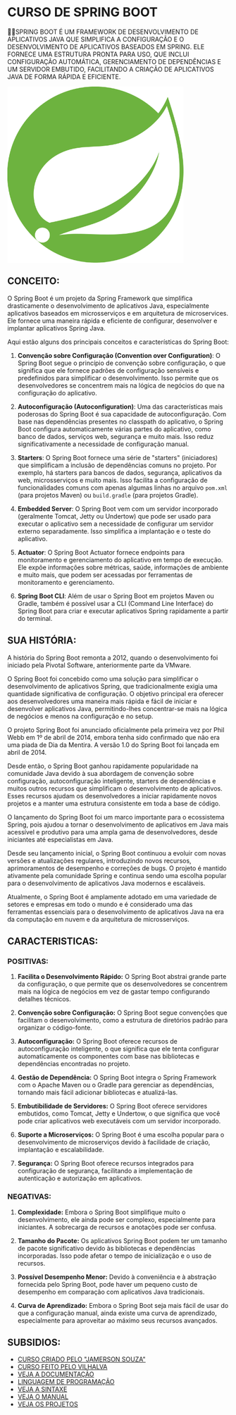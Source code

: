 # CURSO DE SPRING BOOT
👨‍⚖️SPRING BOOT É UM FRAMEWORK DE DESENVOLVIMENTO DE APLICATIVOS JAVA QUE SIMPLIFICA A CONFIGURAÇÃO E O DESENVOLVIMENTO DE APLICATIVOS BASEADOS EM SPRING. ELE FORNECE UMA ESTRUTURA PRONTA PARA USO, QUE INCLUI CONFIGURAÇÃO AUTOMÁTICA, GERENCIAMENTO DE DEPENDÊNCIAS E UM SERVIDOR EMBUTIDO, FACILITANDO A CRIAÇÃO DE APLICATIVOS JAVA DE FORMA RÁPIDA E EFICIENTE.

<img src="FOTO.png" align="center" width="400"> <br>

## CONCEITO:
O Spring Boot é um projeto da Spring Framework que simplifica drasticamente o desenvolvimento de aplicativos Java, especialmente aplicativos baseados em microsserviços e em arquitetura de microservices. Ele fornece uma maneira rápida e eficiente de configurar, desenvolver e implantar aplicativos Spring Java.

Aqui estão alguns dos principais conceitos e características do Spring Boot:

1. **Convenção sobre Configuração (Convention over Configuration)**: O Spring Boot segue o princípio de convenção sobre configuração, o que significa que ele fornece padrões de configuração sensíveis e predefinidos para simplificar o desenvolvimento. Isso permite que os desenvolvedores se concentrem mais na lógica de negócios do que na configuração do aplicativo.

2. **Autoconfiguração (Autoconfiguration)**: Uma das características mais poderosas do Spring Boot é sua capacidade de autoconfiguração. Com base nas dependências presentes no classpath do aplicativo, o Spring Boot configura automaticamente várias partes do aplicativo, como banco de dados, serviços web, segurança e muito mais. Isso reduz significativamente a necessidade de configuração manual.

3. **Starters**: O Spring Boot fornece uma série de "starters" (iniciadores) que simplificam a inclusão de dependências comuns no projeto. Por exemplo, há starters para bancos de dados, segurança, aplicativos da web, microsserviços e muito mais. Isso facilita a configuração de funcionalidades comuns com apenas algumas linhas no arquivo `pom.xml` (para projetos Maven) ou `build.gradle` (para projetos Gradle).

4. **Embedded Server**: O Spring Boot vem com um servidor incorporado (geralmente Tomcat, Jetty ou Undertow) que pode ser usado para executar o aplicativo sem a necessidade de configurar um servidor externo separadamente. Isso simplifica a implantação e o teste do aplicativo.

5. **Actuator**: O Spring Boot Actuator fornece endpoints para monitoramento e gerenciamento do aplicativo em tempo de execução. Ele expõe informações sobre métricas, saúde, informações de ambiente e muito mais, que podem ser acessadas por ferramentas de monitoramento e gerenciamento.

6. **Spring Boot CLI**: Além de usar o Spring Boot em projetos Maven ou Gradle, também é possível usar a CLI (Command Line Interface) do Spring Boot para criar e executar aplicativos Spring rapidamente a partir do terminal.

## SUA HISTÓRIA:
A história do Spring Boot remonta a 2012, quando o desenvolvimento foi iniciado pela Pivotal Software, anteriormente parte da VMware.

O Spring Boot foi concebido como uma solução para simplificar o desenvolvimento de aplicativos Spring, que tradicionalmente exigia uma quantidade significativa de configuração. O objetivo principal era oferecer aos desenvolvedores uma maneira mais rápida e fácil de iniciar e desenvolver aplicativos Java, permitindo-lhes concentrar-se mais na lógica de negócios e menos na configuração e no setup.

O projeto Spring Boot foi anunciado oficialmente pela primeira vez por Phil Webb em 1º de abril de 2014, embora tenha sido confirmado que não era uma piada de Dia da Mentira. A versão 1.0 do Spring Boot foi lançada em abril de 2014.

Desde então, o Spring Boot ganhou rapidamente popularidade na comunidade Java devido à sua abordagem de convenção sobre configuração, autoconfiguração inteligente, starters de dependências e muitos outros recursos que simplificam o desenvolvimento de aplicativos. Esses recursos ajudam os desenvolvedores a iniciar rapidamente novos projetos e a manter uma estrutura consistente em toda a base de código.

O lançamento do Spring Boot foi um marco importante para o ecossistema Spring, pois ajudou a tornar o desenvolvimento de aplicativos em Java mais acessível e produtivo para uma ampla gama de desenvolvedores, desde iniciantes até especialistas em Java.

Desde seu lançamento inicial, o Spring Boot continuou a evoluir com novas versões e atualizações regulares, introduzindo novos recursos, aprimoramentos de desempenho e correções de bugs. O projeto é mantido ativamente pela comunidade Spring e continua sendo uma escolha popular para o desenvolvimento de aplicativos Java modernos e escaláveis.

Atualmente, o Spring Boot é amplamente adotado em uma variedade de setores e empresas em todo o mundo e é considerado uma das ferramentas essenciais para o desenvolvimento de aplicativos Java na era da computação em nuvem e da arquitetura de microsserviços.

## CARACTERISTICAS:
### POSITIVAS:
1. **Facilita o Desenvolvimento Rápido:** O Spring Boot abstrai grande parte da configuração, o que permite que os desenvolvedores se concentrem mais na lógica de negócios em vez de gastar tempo configurando detalhes técnicos.

2. **Convenção sobre Configuração:** O Spring Boot segue convenções que facilitam o desenvolvimento, como a estrutura de diretórios padrão para organizar o código-fonte.

3. **Autoconfiguração:** O Spring Boot oferece recursos de autoconfiguração inteligente, o que significa que ele tenta configurar automaticamente os componentes com base nas bibliotecas e dependências encontradas no projeto.

4. **Gestão de Dependência:** O Spring Boot integra o Spring Framework com o Apache Maven ou o Gradle para gerenciar as dependências, tornando mais fácil adicionar bibliotecas e atualizá-las.

5. **Embutibilidade de Servidores:** O Spring Boot oferece servidores embutidos, como Tomcat, Jetty e Undertow, o que significa que você pode criar aplicativos web executáveis com um servidor incorporado.

6. **Suporte a Microserviços:** O Spring Boot é uma escolha popular para o desenvolvimento de microserviços devido à facilidade de criação, implantação e escalabilidade.

7. **Segurança:** O Spring Boot oferece recursos integrados para configuração de segurança, facilitando a implementação de autenticação e autorização em aplicativos.

### NEGATIVAS:
1. **Complexidade:** Embora o Spring Boot simplifique muito o desenvolvimento, ele ainda pode ser complexo, especialmente para iniciantes. A sobrecarga de recursos e anotações pode ser confusa.

2. **Tamanho do Pacote:** Os aplicativos Spring Boot podem ter um tamanho de pacote significativo devido às bibliotecas e dependências incorporadas. Isso pode afetar o tempo de inicialização e o uso de recursos.

3. **Possível Desempenho Menor:** Devido à conveniência e à abstração fornecida pelo Spring Boot, pode haver um pequeno custo de desempenho em comparação com aplicativos Java tradicionais.

4. **Curva de Aprendizado:** Embora o Spring Boot seja mais fácil de usar do que a configuração manual, ainda existe uma curva de aprendizado, especialmente para aproveitar ao máximo seus recursos avançados.

## SUBSIDIOS:
- [CURSO CRIADO PELO "JAMERSON SOUZA"](https://youtube.com/playlist?list=PL0j7juv7l4HgSY7gNDzNQjgwEA5s4hzjx&si=P6w-CHYBz_VrEaQI)
- [CURSO FEITO PELO VILHALVA](https://github.com/VILHALVA)
- [VEJA A DOCUMENTAÇÃO](https://docs.spring.io/spring-boot/docs/current/reference/htmlsingle/)
- [LINGUAGEM DE PROGRAMAÇÃO](https://github.com/VILHALVA/CURSO-DE-JAVA)
- [VEJA A SINTAXE](./SINTAXE.md)
- [VEJA O MANUAL](./MANUAL.md)
- [VEJA OS PROJETOS](https://github.com/VILHALVA?tab=repositories&q=+topic:SPRING-BOOT)
